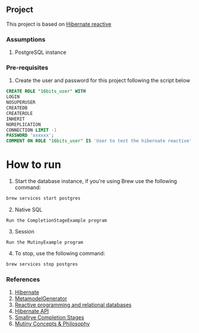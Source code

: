 ## Project
This project is based on [Hibernate reactive](https://github.com/hibernate/hibernate-reactive)

### Assumptions
1. PostgreSQL instance

### Pre-requisites
1. Create the user and password for this project following the script below
```sql
CREATE ROLE "16bits_user" WITH
LOGIN
NOSUPERUSER
CREATEDB
CREATEROLE
INHERIT
NOREPLICATION
CONNECTION LIMIT -1
PASSWORD 'xxxxxx';
COMMENT ON ROLE "16bits_user" IS 'User to test the hibernate reactive';
```

# How to run
1. Start the database instance, if you're using Brew use the following command:

```bash
brew services start postgres
```

2. Native SQL
```none
Run the CompletionStageExample program
```
3. Session

```none
Run the MutinyExample program
```

4. To stop, use the following command:
```bash
brew services stop postgres
```

### References
1. [Hibernate](https://hibernate.org/orm/tooling/)
2. [MetamodelGenerator](https://docs.jboss.org/hibernate/orm/5.6/topical/html_single/metamodelgen/MetamodelGenerator.html)
3. [Reactive programming and relational databases](https://in.relation.to/2020/12/03/hibernate-reactive/)
4. [Hibernate API](https://hibernate.org/reactive/documentation/1.0/reference/html_single/)
5. [Smallrye Completion Stages](https://smallrye.io/smallrye-mutiny/guides/completion-stages)
6. [Mutiny Concepts & Philosophy](https://smallrye.io/smallrye-mutiny/pages/philosophy)